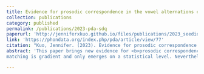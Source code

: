 ```yaml
---
title: Evidence for prosodic correspondence in the vowel alternations of Tgdaya Seediq
collection: publications
category: published
permalink: /publications/2023-pda-sdq
paperurl: 'http://jenniferxkuo.github.io/files/publications/2023_seediq_prosodic_corr_pda.pdf'
link: 'https://phondata.org/index.php/pda/article/view/77'
citation: "Kuo, Jennifer. (2023). Evidence for prosodic correspondence in the vowel alternations of Tgdaya Seediq. <i>Phonological Data and Analysis 5</i>(3), p. 1-31. https://doi.org/10.3765/pda.v5art3.77"
abstract: 'This paper brings new evidence for <b>prosodic correspondence</b>, where prosodic units (e.g. main-stressed nuclei and prominent syllables) of morphologically related forms are compared. Since prosodic correspondence was formalized in Crosswhite’s (1998) analysis of Chamorro, it has received almost no empirical discussion. I argue that Tgdaya Seediq (Austronesian, Atayalic) has vowel alternations which should be analyzed using prosodic correspondence. In Seediq, stem and suffixed forms tend to share the same stressed syllable nucleus. This <b>vowel matching</b> pattern cannot be explained as surface harmony, but it can be explained as the result of a constraint enforcing vowel identity of main-stressed nuclei in morphologically related forms. Unlike the categorical alternations analyzed by Crosswhite (1998), Seediq vowel
matching is gradient and only emerges on a statistical level. Nevertheless, prosodic correspondence appears to be active in the synchronic grammar of Seediq; in a production experiment, speakers applied vowel matching to novel forms, and even over-generalized it to environments not predicted by lexical statistics. Vowel matching is modeled in Maximum Entropy Harmonic Grammar (Goldwater & Johnson 2003), a stochastic variant of OT. I use prosodic correspondence to model vowel matching, and Zuraw’s (2000) dual listing approach to capture the discrepancy between lexical and experimental results.'

---
```

